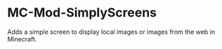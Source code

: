 # MC-Mod-SimplyScreens
Adds a simple screen to display local images or images from the web in Minecraft.
